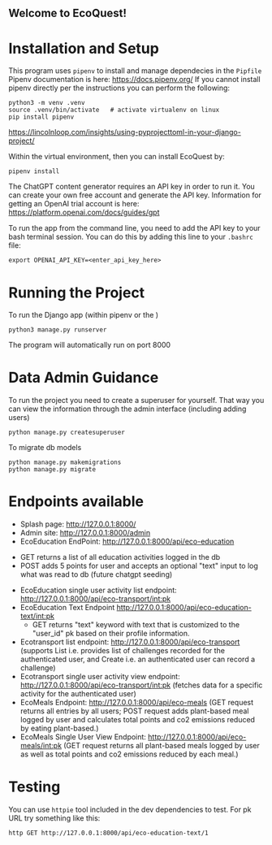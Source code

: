 ## Welcome to EcoQuest!

# Installation and Setup
This program uses `pipenv` to install and manage dependecies in the `Pipfile`
Pipenv documentation is here:  https://docs.pipenv.org/
If you cannot install pipenv directly per the instructions you can perform the following:
```
python3 -m venv .venv
source .venv/bin/activate   # activate virtualenv on linux
pip install pipenv
```

https://lincolnloop.com/insights/using-pyprojecttoml-in-your-django-project/

Within the virtual environment, then you can install EcoQuest by:
```
pipenv install
```

The ChatGPT content generator requires an API key in order to run it.
You can create your own free account and generate the API key.
Information for getting an OpenAI trial account is here:
https://platform.openai.com/docs/guides/gpt

To run the app from the command line, you need to add the API key to your bash terminal session.
You can do this by adding this line to your `.bashrc` file: 
```
export OPENAI_API_KEY=<enter_api_key_here>
```

# Running the Project

To run the Django app (within pipenv or the )
```
python3 manage.py runserver
```

The program will automatically run on port 8000

# Data Admin Guidance

To run the project you need to create a superuser for yourself.
That way you can view the information through the admin interface (including adding users)
```
python manage.py createsuperuser
```

To migrate db models
```
python manage.py makemigrations
python manage.py migrate
```


# Endpoints available

*  Splash page: http://127.0.0.1:8000/
* Admin site:  http://127.0.0.1:8000/admin
*  EcoEducation EndPoint:  http://127.0.0.1:8000/api/eco-education
  - GET returns a list of all education activities logged in the db
  - POST adds 5 points for user and accepts an optional "text" input to log what was read to db (future chatgpt seeding)
* EcoEducation single user activity list endpoint: http://127.0.0.1:8000/api/eco-transport/<int:pk>
* EcoEducation Text Endpoint http://127.0.0.1:8000/api/eco-education-text/<int:pk> 
  - GET returns "text" keyword with text that is customized to the "user_id" pk based on their profile information.
*  Ecotransport list endpoint: http://127.0.0.1:8000/api/eco-transport   (supports List i.e. provides list of challenges recorded for the authenticated user, and Create i.e. an authenticated user can record a challenge)
*  Ecotransport single user activity view endpoint: http://127.0.0.1:8000/api/eco-transport/<int:pk>  (fetches data for a specific activity for the authenticated user)
*  EcoMeals Endpoint: http://127.0.0.1:8000/api/eco-meals (GET request returns all entries by all users; POST request adds plant-based meal logged by user and calculates total points and co2 emissions reduced by eating plant-based.)
*  EcoMeals Single User View Endpoint:  http://127.0.0.1:8000/api/eco-meals/<int:pk> (GET request returns all plant-based meals logged by user as well as total points and co2 emissions reduced by each meal.)

 
 # Testing
You can use `httpie` tool included in the dev dependencies to test.  For pk URL try something like this:

```
http GET http://127.0.0.1:8000/api/eco-education-text/1
```
